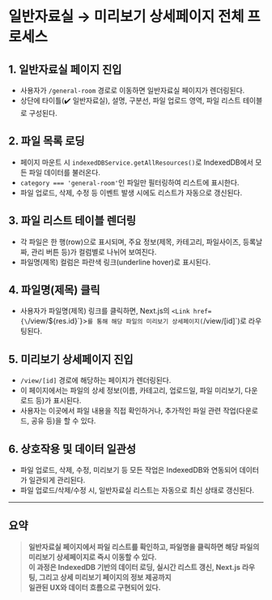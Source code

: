 # 일반자료실 → 미리보기 상세페이지 전체 프로세스

## 1. 일반자료실 페이지 진입
- 사용자가 `/general-room` 경로로 이동하면 일반자료실 페이지가 렌더링된다.
- 상단에 타이틀(✔️ 일반자료실), 설명, 구분선, 파일 업로드 영역, 파일 리스트 테이블로 구성된다.

## 2. 파일 목록 로딩
- 페이지 마운트 시 `indexedDBService.getAllResources()`로 IndexedDB에서 모든 파일 데이터를 불러온다.
- `category === 'general-room'`인 파일만 필터링하여 리스트에 표시한다.
- 파일 업로드, 삭제, 수정 등 이벤트 발생 시에도 리스트가 자동으로 갱신된다.

## 3. 파일 리스트 테이블 렌더링
- 각 파일은 한 행(row)으로 표시되며, 주요 정보(제목, 카테고리, 파일사이즈, 등록날짜, 관리 버튼 등)가 컬럼별로 나뉘어 보여진다.
- 파일명(제목) 컬럼은 파란색 링크(underline hover)로 표시된다.

## 4. 파일명(제목) 클릭
- 사용자가 파일명(제목) 링크를 클릭하면, Next.js의 `<Link href={\`/view/${res.id}\`}>`를 통해 해당 파일의 미리보기 상세페이지(`/view/[id]`)로 라우팅된다.

## 5. 미리보기 상세페이지 진입
- `/view/[id]` 경로에 해당하는 페이지가 렌더링된다.
- 이 페이지에서는 파일의 상세 정보(이름, 카테고리, 업로드일, 파일 미리보기, 다운로드 등)가 표시된다.
- 사용자는 이곳에서 파일 내용을 직접 확인하거나, 추가적인 파일 관련 작업(다운로드, 공유 등)을 할 수 있다.

## 6. 상호작용 및 데이터 일관성
- 파일 업로드, 삭제, 수정, 미리보기 등 모든 작업은 IndexedDB와 연동되어 데이터가 일관되게 관리된다.
- 파일 업로드/삭제/수정 시, 일반자료실 리스트는 자동으로 최신 상태로 갱신된다.

---

## 요약
> **일반자료실 페이지에서 파일 리스트를 확인하고, 파일명을 클릭하면 해당 파일의 미리보기 상세페이지로 즉시 이동할 수 있다.\
이 과정은 IndexedDB 기반의 데이터 로딩, 실시간 리스트 갱신, Next.js 라우팅, 그리고 상세 미리보기 페이지의 정보 제공까지\
일관된 UX와 데이터 흐름으로 구현되어 있다.** 